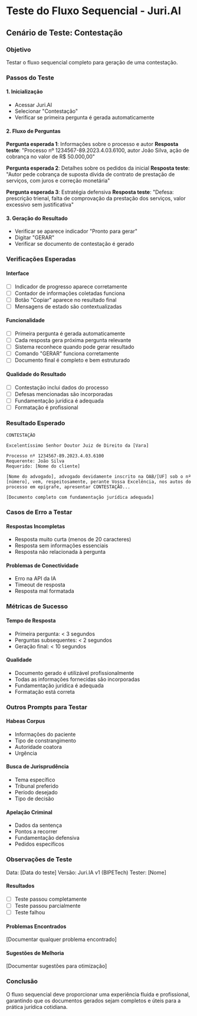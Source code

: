 # Teste do Fluxo Sequencial - Juri.AI

## Cenário de Teste: Contestação

### Objetivo
Testar o fluxo sequencial completo para geração de uma contestação.

### Passos do Teste

#### 1. Inicialização
- Acessar Juri.AI
- Selecionar "Contestação" 
- Verificar se primeira pergunta é gerada automaticamente

#### 2. Fluxo de Perguntas
**Pergunta esperada 1**: Informações sobre o processo e autor
**Resposta teste**: "Processo nº 1234567-89.2023.4.03.6100, autor João Silva, ação de cobrança no valor de R$ 50.000,00"

**Pergunta esperada 2**: Detalhes sobre os pedidos da inicial
**Resposta teste**: "Autor pede cobrança de suposta dívida de contrato de prestação de serviços, com juros e correção monetária"

**Pergunta esperada 3**: Estratégia defensiva
**Resposta teste**: "Defesa: prescrição trienal, falta de comprovação da prestação dos serviços, valor excessivo sem justificativa"

#### 3. Geração do Resultado
- Verificar se aparece indicador "Pronto para gerar"
- Digitar "GERAR"
- Verificar se documento de contestação é gerado

### Verificações Esperadas

#### Interface
- [ ] Indicador de progresso aparece corretamente
- [ ] Contador de informações coletadas funciona
- [ ] Botão "Copiar" aparece no resultado final
- [ ] Mensagens de estado são contextualizadas

#### Funcionalidade
- [ ] Primeira pergunta é gerada automaticamente
- [ ] Cada resposta gera próxima pergunta relevante
- [ ] Sistema reconhece quando pode gerar resultado
- [ ] Comando "GERAR" funciona corretamente
- [ ] Documento final é completo e bem estruturado

#### Qualidade do Resultado
- [ ] Contestação inclui dados do processo
- [ ] Defesas mencionadas são incorporadas
- [ ] Fundamentação jurídica é adequada
- [ ] Formatação é profissional

### Resultado Esperado

```
CONTESTAÇÃO

Excelentíssimo Senhor Doutor Juiz de Direito da [Vara]

Processo nº 1234567-89.2023.4.03.6100
Requerente: João Silva
Requerido: [Nome do cliente]

[Nome do advogado], advogado devidamente inscrito na OAB/[UF] sob o nº [número], vem, respeitosamente, perante Vossa Excelência, nos autos do processo em epígrafe, apresentar CONTESTAÇÃO...

[Documento completo com fundamentação jurídica adequada]
```

### Casos de Erro a Testar

#### Respostas Incompletas
- Resposta muito curta (menos de 20 caracteres)
- Resposta sem informações essenciais
- Resposta não relacionada à pergunta

#### Problemas de Conectividade
- Erro na API da IA
- Timeout de resposta
- Resposta mal formatada

### Métricas de Sucesso

#### Tempo de Resposta
- Primeira pergunta: < 3 segundos
- Perguntas subsequentes: < 2 segundos
- Geração final: < 10 segundos

#### Qualidade
- Documento gerado é utilizável profissionalmente
- Todas as informações fornecidas são incorporadas
- Fundamentação jurídica é adequada
- Formatação está correta

### Outros Prompts para Testar

#### Habeas Corpus
- Informações do paciente
- Tipo de constrangimento
- Autoridade coatora
- Urgência

#### Busca de Jurisprudência
- Tema específico
- Tribunal preferido
- Período desejado
- Tipo de decisão

#### Apelação Criminal
- Dados da sentença
- Pontos a recorrer
- Fundamentação defensiva
- Pedidos específicos

### Observações de Teste

Data: [Data do teste]
Versão: Juri.IA v1 (BIPETech)
Tester: [Nome]

#### Resultados
- [ ] Teste passou completamente
- [ ] Teste passou parcialmente
- [ ] Teste falhou

#### Problemas Encontrados
[Documentar qualquer problema encontrado]

#### Sugestões de Melhoria
[Documentar sugestões para otimização]

### Conclusão

O fluxo sequencial deve proporcionar uma experiência fluida e profissional, garantindo que os documentos gerados sejam completos e úteis para a prática jurídica cotidiana.
